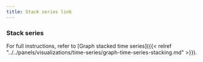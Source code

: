 ```yaml
---
title: Stack series link
---
```


### Stack series

For full instructions, refer to [Graph stacked time series]({{< relref "../../panels/visualizations/time-series/graph-time-series-stacking.md" >}}).
